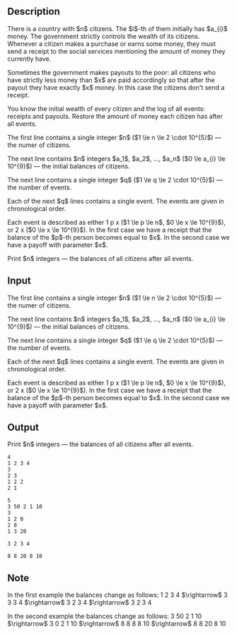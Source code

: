 ## Description

<div><p>There is a country with $n$ citizens. The $i$-th of them initially has $a_{i}$ money. The government strictly controls the wealth of its citizens. Whenever a citizen makes a purchase or earns some money, they must send a receipt to the social services mentioning the amount of money they currently have.</p><p>Sometimes the government makes payouts to the poor: all citizens who have strictly less money than $x$ are paid accordingly so that after the payout they have exactly $x$ money. In this case the citizens don't send a receipt.</p><p>You know the initial wealth of every citizen and the log of all events: receipts and payouts. Restore the amount of money each citizen has after all events.</p></div><div class="input-specification"><p>The first line contains a single integer $n$ ($1 \le n \le 2 \cdot 10^{5}$)&nbsp;— the numer of citizens.</p><p>The next line contains $n$ integers $a_1$, $a_2$, ..., $a_n$ ($0 \le a_{i} \le 10^{9}$)&nbsp;— the initial balances of citizens.</p><p>The next line contains a single integer $q$ ($1 \le q \le 2 \cdot 10^{5}$)&nbsp;— the number of events.</p><p>Each of the next $q$ lines contains a single event. The events are given in chronological order.</p><p>Each event is described as either <span class="tex-font-style-tt">1 p x</span> ($1 \le p \le n$, $0 \le x \le 10^{9}$), or <span class="tex-font-style-tt">2 x</span> ($0 \le x \le 10^{9}$). In the first case we have a receipt that the balance of the $p$-th person becomes equal to $x$. In the second case we have a payoff with parameter $x$.</p></div><div class="output-specification"><p>Print $n$ integers&nbsp;— the balances of all citizens after all events.</p></div>

## Input

<p>The first line contains a single integer $n$ ($1 \le n \le 2 \cdot 10^{5}$)&nbsp;— the numer of citizens.</p><p>The next line contains $n$ integers $a_1$, $a_2$, ..., $a_n$ ($0 \le a_{i} \le 10^{9}$)&nbsp;— the initial balances of citizens.</p><p>The next line contains a single integer $q$ ($1 \le q \le 2 \cdot 10^{5}$)&nbsp;— the number of events.</p><p>Each of the next $q$ lines contains a single event. The events are given in chronological order.</p><p>Each event is described as either <span class="tex-font-style-tt">1 p x</span> ($1 \le p \le n$, $0 \le x \le 10^{9}$), or <span class="tex-font-style-tt">2 x</span> ($0 \le x \le 10^{9}$). In the first case we have a receipt that the balance of the $p$-th person becomes equal to $x$. In the second case we have a payoff with parameter $x$.</p>

## Output

<p>Print $n$ integers&nbsp;— the balances of all citizens after all events.</p>





```input1
4
1 2 3 4
3
2 3
1 2 2
2 1
```




```input2
5
3 50 2 1 10
3
1 2 0
2 8
1 3 20
```




```output1
3 2 3 4
```




```output2
8 8 20 8 10
```



## Note

<p>In the first example the balances change as follows: <span class="tex-font-style-tt">1 2 3 4</span> $\rightarrow$ <span class="tex-font-style-tt">3 3 3 4</span> $\rightarrow$ <span class="tex-font-style-tt">3 2 3 4</span> $\rightarrow$ <span class="tex-font-style-tt">3 2 3 4</span></p><p>In the second example the balances change as follows: <span class="tex-font-style-tt">3 50 2 1 10</span> $\rightarrow$ <span class="tex-font-style-tt">3 0 2 1 10</span> $\rightarrow$ <span class="tex-font-style-tt">8 8 8 8 10</span> $\rightarrow$ <span class="tex-font-style-tt">8 8 20 8 10</span></p>
